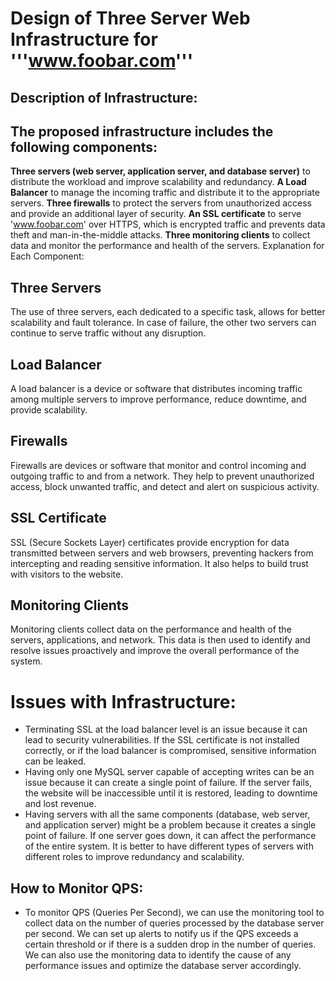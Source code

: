 # Design of Three Server Web Infrastructure for '''www.foobar.com'''
## Description of Infrastructure:

## The proposed infrastructure includes the following components:

**Three servers (web server, application server, and database server)** to distribute the workload and improve scalability and redundancy.
**A Load Balancer** to manage the incoming traffic and distribute it to the appropriate servers.
**Three firewalls** to protect the servers from unauthorized access and provide an additional layer of security.
**An SSL certificate** to serve 'www.foobar.com' over HTTPS, which is encrypted traffic and prevents data theft and man-in-the-middle attacks.
**Three monitoring clients** to collect data and monitor the performance and health of the servers.
Explanation for Each Component:

## Three Servers
The use of three servers, each dedicated to a specific task, allows for better scalability and fault tolerance. In case of failure, the other two servers can continue to serve traffic without any disruption.
## Load Balancer
A load balancer is a device or software that distributes incoming traffic among multiple servers to improve performance, reduce downtime, and provide scalability.
## Firewalls
Firewalls are devices or software that monitor and control incoming and outgoing traffic to and from a network. They help to prevent unauthorized access, block unwanted traffic, and detect and alert on suspicious activity.
## SSL Certificate
SSL (Secure Sockets Layer) certificates provide encryption for data transmitted between servers and web browsers, preventing hackers from intercepting and reading sensitive information. It also helps to build trust with visitors to the website.
## Monitoring Clients
Monitoring clients collect data on the performance and health of the servers, applications, and network. This data is then used to identify and resolve issues proactively and improve the overall performance of the system.

# Issues with Infrastructure:

- Terminating SSL at the load balancer level is an issue because it can lead to security vulnerabilities. If the SSL certificate is not installed correctly, or if the load balancer is compromised, sensitive information can be leaked.
- Having only one MySQL server capable of accepting writes can be an issue because it can create a single point of failure. If the server fails, the website will be inaccessible until it is restored, leading to downtime and lost revenue.
- Having servers with all the same components (database, web server, and application server) might be a problem because it creates a single point of failure. If one server goes down, it can affect the performance of the entire system. It is better to have different types of servers with different roles to improve redundancy and scalability.

## How to Monitor QPS:

- To monitor QPS (Queries Per Second), we can use the monitoring tool to collect data on the number of queries processed by the database server per second. We can set up alerts to notify us if the QPS exceeds a certain threshold or if there is a sudden drop in the number of queries. We can also use the monitoring data to identify the cause of any performance issues and optimize the database server accordingly.
